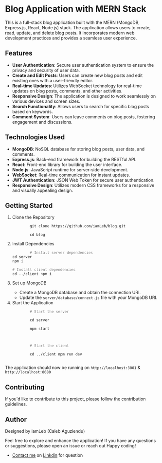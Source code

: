 # Blog Application with MERN Stack

This is a full-stack blog application built with the MERN (MongoDB, Express.js, React, Node.js) stack. The application allows users to create, read, update, and delete blog posts. It incorporates modern web development practices and provides a seamless user experience.

## Features
<ul>
    <li> <b>User Authentication</b>: Secure user authentication system to ensure the privacy and security of user data.</li>
    <li> <b>Create and Edit Posts</b>: Users can create new blog posts and edit existing ones with a user-friendly editor.</li>
    <li> <b>Real-time Updates</b>: Utilizes WebSocket technology for real-time updates on blog posts, comments, and other activities.</li>
    <li> <b>Responsive Design</b>: The application is designed to work seamlessly on various devices and screen sizes.</li>
    <li> <b>Search Functionality</b>: Allows users to search for specific blog posts based on keywords.</li>
    <li> <b>Comment System</b>: Users can leave comments on blog posts, fostering engagement and discussions.</li>
</ul>

## Technologies Used

<ul>
    <li> <b>MongoDB</b>: NoSQL database for storing blog posts, user data, and comments.</li>
    <li> <b>Express.js</b>: Back-end framework for building the RESTful API.</li>
    <li> <b>React</b>: Front-end library for building the user interface.</li>
    <li> <b>Node.js</b>: JavaScript runtime for server-side development.</li>
    <li> <b>WebSocket</b>: Real-time communication for instant updates.</li>
    <li> <b>JWT Authentication</b>: JSON Web Token for secure user authentication.</li>
    <li> <b>Responsive Design</b>: Utilizes modern CSS frameworks for a responsive and visually appealing design.</li>
</ul>

## Getting Started
<ol>
<li>Clone the Repository</li>
    <code>
        git clone https://github.com/iamLeb/blog.git<br>
        cd blog
    </code>

<li> Install Dependencies </li>
    <code> 
        <span class="gray"># Install server dependencies</span><br>cd server<br>npm i<br><br><span class="gray"># Install client dependencies</span><br>cd ../client npm i
    </code> 

<li>Set up MongoDB</li>
    <ul>
        <li>Create a MongoDB database and obtain the connection URI.</li>
        <li>Update the <code>server/database/connect.js</code> file with your MongoDB URI.</li>
    </ul>

<li> Start the Application </li>
    <code> 
        <span class="gray"># Start the server</span><br>
        cd server <br>
        npm start<br>
        <br>
        <span class="gray"># Start the client</span><br>
        cd ../client npm run dev
    </code> 
</ol>
The application should now be running on <code>http://localhost:3001</code> & <code>http://localhost:8080</code>

## Contributing
If you'd like to contribute to this project, please follow the contribution guidelines.

## Author 
Designed by iamLeb (Caleb Aguziendu)

Feel free to explore and enhance the application! If you have any questions or suggestions, please open an issue or reach out Happy coding!
- [Contact me]() on [Linkdin](https://www.linkedin.com/in/iamleb) for question

<style>
    .gray {
        color: gray;
    }
</style>